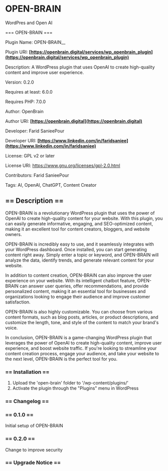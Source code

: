# OPEN-BRAIN
WordPres and Open AI

=== OPEN-BRAIN === 

Plugin Name: OPEN-BRAIN__

Plugin URI: **[https://openbrain.digital/services/wp_openbrain_plugin](https://openbrain.digital/services/wp_openbrain_plugin)** 

Description: A WordPress plugin that uses OpenAI to create high-quality content and improve user experience.

Version: 0.2.0

Requires at least: 6.0.0

Requires PHP: 7.0.0

Author: OpenBrain

Author URI: **[https://openbrain.digital](https://openbrain.digital)**

Developer: Farid SanieePour

Developer URI: **[https://www.linkedin.com/in/faridsaniee](https://www.linkedin.com/in/faridsaniee)**

License: GPL v2 or later

License URI: https://www.gnu.org/licenses/gpl-2.0.html

Contributors: Farid SanieePour

Tags: AI, OpenAI, ChatGPT, Content Creator


##  == Description ==
OPEN-BRAIN is a revolutionary WordPress plugin that uses the power of OpenAI to create high-quality content for your website. With this plugin, you can easily generate informative, engaging, and SEO-optimized content, making it an excellent tool for content creators, bloggers, and website owners.

OPEN-BRAIN is incredibly easy to use, and it seamlessly integrates with your WordPress dashboard. Once installed, you can start generating content right away. Simply enter a topic or keyword, and OPEN-BRAIN will analyze the data, identify trends, and generate relevant content for your website.

In addition to content creation, OPEN-BRAIN can also improve the user experience on your website. With its intelligent chatbot feature, OPEN-BRAIN can answer user queries, offer recommendations, and provide personalized content, making it an essential tool for businesses and organizations looking to engage their audience and improve customer satisfaction.

OPEN-BRAIN is also highly customizable. You can choose from various content formats, such as blog posts, articles, or product descriptions, and customize the length, tone, and style of the content to match your brand's voice.

In conclusion, OPEN-BRAIN is a game-changing WordPress plugin that leverages the power of OpenAI to create high-quality content, improve user experience, and boost website traffic. If you're looking to streamline your content creation process, engage your audience, and take your website to the next level, OPEN-BRAIN is the perfect tool for you.

### == Installation ==
1. Upload the \'open-brain\' folder to \'/wp-content/plugins/\'
2. Activate the plugin through the "Plugins" menu in WordPress

### == Changelog ==

### == 0.1.0 ==
Initial setup of OPEN-BRAIN

### == 0.2.0 == 
Change to improve security

### == Upgrade Notice ==
